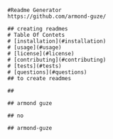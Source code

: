 
    #Readme Generator
    https://github.com/armond-guze/
    
    ## creating readmes
    # Table Of Contets
    # [installation](#installation)
    # [usage](#usage)
    # [license](#license)
    # [contributing](#contributing)
    # [tests](#tests)
    # [questions](#questions)
    ## to create readmes
    
    ## 
    
    ## armond guze
    
    ## no
    
    ## armond-guze
    
